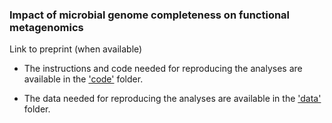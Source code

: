 ### Impact of microbial genome completeness on functional metagenomics

Link to preprint (when available)

- The instructions and code needed for reproducing the analyses are available in the ['code'](https://github.com/anttonalberdi/completeness_function_bias/tree/main/code) folder.

- The data needed for reproducing the analyses are available in the ['data'](https://github.com/anttonalberdi/completeness_function_bias/tree/main/data) folder.
